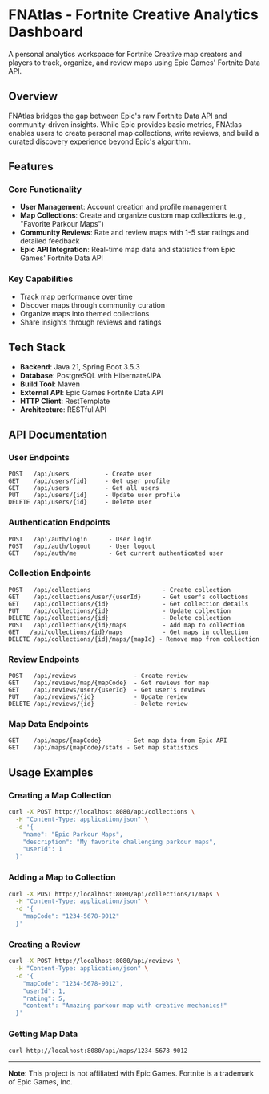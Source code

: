 # FNAtlas - Fortnite Creative Analytics Dashboard

A personal analytics workspace for Fortnite Creative map creators and players to track, organize, and review maps using Epic Games' Fortnite Data API.

## Overview

FNAtlas bridges the gap between Epic's raw Fortnite Data API and community-driven insights. While Epic provides basic metrics, FNAtlas enables users to create personal map collections, write reviews, and build a curated discovery experience beyond Epic's algorithm.

## Features

### Core Functionality
- **User Management**: Account creation and profile management
- **Map Collections**: Create and organize custom map collections (e.g., "Favorite Parkour Maps")
- **Community Reviews**: Rate and review maps with 1-5 star ratings and detailed feedback
- **Epic API Integration**: Real-time map data and statistics from Epic Games' Fortnite Data API

### Key Capabilities
- Track map performance over time
- Discover maps through community curation
- Organize maps into themed collections
- Share insights through reviews and ratings

## Tech Stack

- **Backend**: Java 21, Spring Boot 3.5.3
- **Database**: PostgreSQL with Hibernate/JPA
- **Build Tool**: Maven
- **External API**: Epic Games Fortnite Data API
- **HTTP Client**: RestTemplate
- **Architecture**: RESTful API

## API Documentation

### User Endpoints
```
POST   /api/users          - Create user
GET    /api/users/{id}     - Get user profile
GET    /api/users          - Get all users
PUT    /api/users/{id}     - Update user profile
DELETE /api/users/{id}     - Delete user
```

### Authentication Endpoints
```
POST   /api/auth/login      - User login
POST   /api/auth/logout     - User logout
GET    /api/auth/me         - Get current authenticated user
```

### Collection Endpoints
```
POST   /api/collections                    - Create collection
GET    /api/collections/user/{userId}      - Get user's collections
GET    /api/collections/{id}               - Get collection details
PUT    /api/collections/{id}               - Update collection
DELETE /api/collections/{id}               - Delete collection
POST   /api/collections/{id}/maps          - Add map to collection
GET   /api/collections/{id}/maps           - Get maps in collection
DELETE /api/collections/{id}/maps/{mapId} - Remove map from collection
```

### Review Endpoints
```
POST   /api/reviews                - Create review
GET    /api/reviews/map/{mapCode}  - Get reviews for map
GET    /api/reviews/user/{userId}  - Get user's reviews
PUT    /api/reviews/{id}           - Update review
DELETE /api/reviews/{id}           - Delete review
```

### Map Data Endpoints
```
GET    /api/maps/{mapCode}       - Get map data from Epic API
GET    /api/maps/{mapCode}/stats - Get map statistics
```

## Usage Examples

### Creating a Map Collection
```bash
curl -X POST http://localhost:8080/api/collections \
  -H "Content-Type: application/json" \
  -d '{
    "name": "Epic Parkour Maps",
    "description": "My favorite challenging parkour maps",
    "userId": 1
  }'
```

### Adding a Map to Collection
```bash
curl -X POST http://localhost:8080/api/collections/1/maps \
  -H "Content-Type: application/json" \
  -d '{
    "mapCode": "1234-5678-9012"
  }'
```

### Creating a Review
```bash
curl -X POST http://localhost:8080/api/reviews \
  -H "Content-Type: application/json" \
  -d '{
    "mapCode": "1234-5678-9012",
    "userId": 1,
    "rating": 5,
    "content": "Amazing parkour map with creative mechanics!"
  }'
```

### Getting Map Data
```bash
curl http://localhost:8080/api/maps/1234-5678-9012
```

---

**Note**: This project is not affiliated with Epic Games. Fortnite is a trademark of Epic Games, Inc.